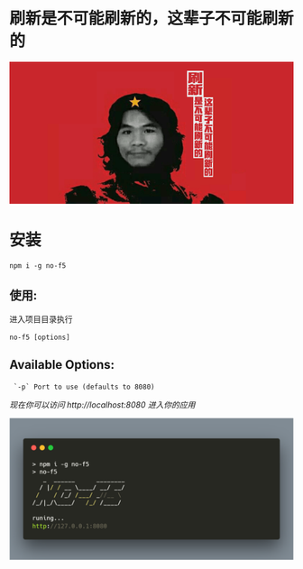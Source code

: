 # 刷新是不可能刷新的，这辈子不可能刷新的

<img src="https://raw.githubusercontent.com/3tnet/no-f5/master/screenshot/public.png">

# 安装

	npm i -g no-f5
	
## 使用:
进入项目目录执行
```shell
no-f5 [options]
```
## Available Options:
```shell
 `-p` Port to use (defaults to 8080)
```
*现在你可以访问 http://localhost:8080 进入你的应用*

<img src="https://raw.githubusercontent.com/3tnet/no-f5/master/screenshot/carbon.png">